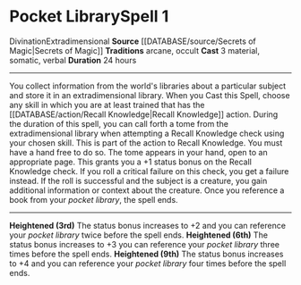 ﻿---
actions: '[three-actions]'
component:
- Material
- Somatic
- Verbal
duration: 24 hours
heighten: 3rd, 6th, 9th
heighten_level: 1, 3, 6, 9
id: '970'
level: '1'
name: Pocket Library
rarity: Common
school: Divination
source: '[[DATABASE/source/Secrets of Magic|Secrets of Magic]]'
tradition:
- Arcane
- Occult
trait:
- '[[DATABASE/trait/Divination|Divination]]'
- '[[DATABASE/trait/Extradimensional|Extradimensional]]'
type: Spell

---
# Pocket Library<span class="item-type">Spell 1</span>

<span class="item-trait">Divination</span><span class="item-trait">Extradimensional</span>
**Source** [[DATABASE/source/Secrets of Magic|Secrets of Magic]] 
**Traditions** arcane, occult
**Cast** <span class="action-icon">3</span> material, somatic, verbal
**Duration** 24 hours

---
You collect information from the world's libraries about a particular subject and store it in an extradimensional library. When you Cast this Spell, choose any skill in which you are at least trained that has the [[DATABASE/action/Recall Knowledge|Recall Knowledge]] action.
 During the duration of this spell, you can call forth a tome from the extradimensional library when attempting a Recall Knowledge check using your chosen skill. This is part of the action to Recall Knowledge. You must have a hand free to do so. The tome appears in your hand, open to an appropriate page. This grants you a +1 status bonus on the Recall Knowledge check. If you roll a critical failure on this check, you get a failure instead. If the roll is successful and the subject is a creature, you gain additional information or context about the creature. Once you reference a book from your _pocket library_, the spell ends.

---
**Heightened (3rd)** The status bonus increases to +2 and you can reference your _pocket library_ twice before the spell ends.
**Heightened (6th)** The status bonus increases to +3 you can reference your _pocket library_ three times before the spell ends.
**Heightened (9th)** The status bonus increases to +4 and you can reference your _pocket library_ four times before the spell ends.